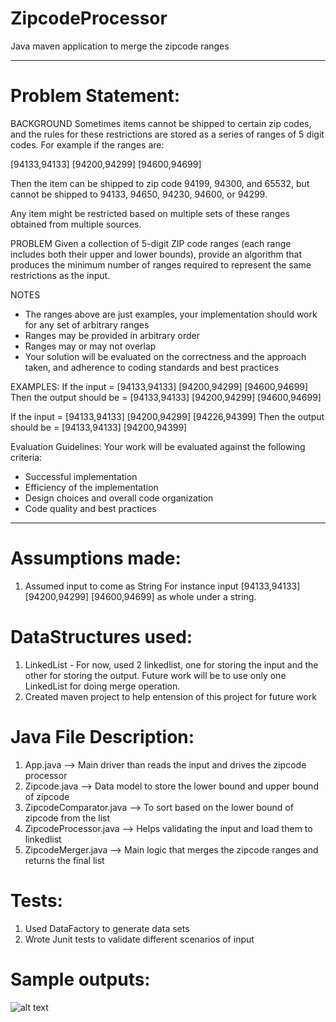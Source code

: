 # ZipcodeProcessor
Java maven application to merge the zipcode ranges 

----------------------------------------------------------------------------------------------------------------------
# Problem Statement: 
BACKGROUND
Sometimes items cannot be shipped to certain zip codes, and the rules for these restrictions are stored as a series of ranges of 5 digit codes. For example if the ranges are:

[94133,94133] [94200,94299] [94600,94699]

Then the item can be shipped to zip code 94199, 94300, and 65532, but cannot be shipped to 94133, 94650, 94230, 94600, or 94299.

Any item might be restricted based on multiple sets of these ranges obtained from multiple sources.

PROBLEM
Given a collection of 5-digit ZIP code ranges (each range includes both their upper and lower bounds), provide an algorithm that produces the minimum number of ranges required to represent the same restrictions as the input.

NOTES
- The ranges above are just examples, your implementation should work for any set of arbitrary ranges
- Ranges may be provided in arbitrary order
- Ranges may or may not overlap
- Your solution will be evaluated on the correctness and the approach taken, and adherence to coding standards and best practices

EXAMPLES:
If the input = [94133,94133] [94200,94299] [94600,94699]
Then the output should be = [94133,94133] [94200,94299] [94600,94699]

If the input = [94133,94133] [94200,94299] [94226,94399] 
Then the output should be = [94133,94133] [94200,94399]

Evaluation Guidelines:
Your work will be evaluated against the following criteria:
- Successful implementation
- Efficiency of the implementation
- Design choices and overall code organization
- Code quality and best practices

---------------------------------------------------------------------------------------------------------------------

# Assumptions made:
1) Assumed input to come as String
For instance input [94133,94133] [94200,94299] [94600,94699] as whole under a string.

# DataStructures used:
1) LinkedList - For now, used 2 linkedlist, one for storing the input and the other for storing the output. Future work will be to use only one LinkedList for doing merge operation.
2) Created maven project to help entension of this project for future work

# Java File Description:
1) App.java --> Main driver than reads the input and drives the zipcode processor
2) Zipcode.java --> Data model to store the lower bound and upper bound of zipcode
3) ZipcodeComparator.java --> To sort based on the lower bound of zipcode from the list
4) ZipcodeProcessor.java --> Helps validating the input and load them to linkedlist
5) ZipcodeMerger.java --> Main logic that merges the zipcode ranges and returns the final list

# Tests:
1) Used DataFactory to generate data sets
2) Wrote Junit tests to validate different scenarios  of input

# Sample outputs:

  ![alt text](https://github.com/atulmithe/ZipcodeProcessor-master/ZipcodeProcessor-master/output_screenshot.PNG)
  
 
  
